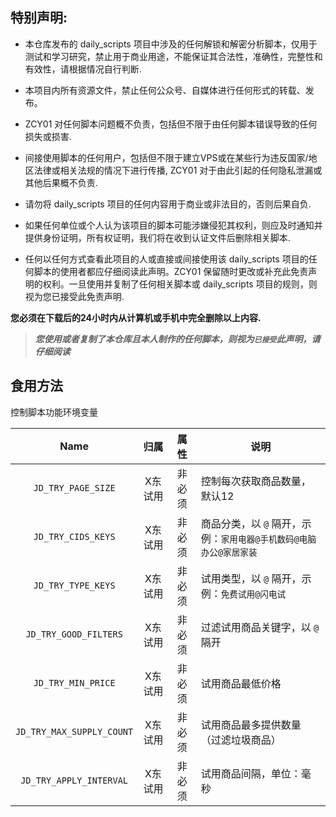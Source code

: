 ## 特别声明: 

* 本仓库发布的 daily_scripts 项目中涉及的任何解锁和解密分析脚本，仅用于测试和学习研究，禁止用于商业用途，不能保证其合法性，准确性，完整性和有效性，请根据情况自行判断.

* 本项目内所有资源文件，禁止任何公众号、自媒体进行任何形式的转载、发布。

* ZCY01 对任何脚本问题概不负责，包括但不限于由任何脚本错误导致的任何损失或损害.

* 间接使用脚本的任何用户，包括但不限于建立VPS或在某些行为违反国家/地区法律或相关法规的情况下进行传播, ZCY01 对于由此引起的任何隐私泄漏或其他后果概不负责.

* 请勿将 daily_scripts 项目的任何内容用于商业或非法目的，否则后果自负.

* 如果任何单位或个人认为该项目的脚本可能涉嫌侵犯其权利，则应及时通知并提供身份证明，所有权证明，我们将在收到认证文件后删除相关脚本.

* 任何以任何方式查看此项目的人或直接或间接使用该 daily_scripts 项目的任何脚本的使用者都应仔细阅读此声明。ZCY01 保留随时更改或补充此免责声明的权利。一旦使用并复制了任何相关脚本或 daily_scripts 项目的规则，则视为您已接受此免责声明.

 **您必须在下载后的24小时内从计算机或手机中完全删除以上内容.**  </br>
> ***您使用或者复制了本仓库且本人制作的任何脚本，则视为`已接受`此声明，请仔细阅读*** 


## 食用方法

控制脚本功能环境变量


|             Name             |             归属             |  属性  | 说明                                                         |
| :--------------------------: | :--------------------------: | :--------: | ------------------------------------------------------------ |
|        `JD_TRY_PAGE_SIZE`        |      X东试用             | 非必须 | 控制每次获取商品数量，默认12 |
|        `JD_TRY_CIDS_KEYS`        |      X东试用             | 非必须 | 商品分类，以 `@` 隔开，示例：`家用电器@手机数码@电脑办公@家居家装` |
|        `JD_TRY_TYPE_KEYS`        |      X东试用             | 非必须 | 试用类型，以 `@` 隔开，示例：`免费试用@闪电试` |
|        `JD_TRY_GOOD_FILTERS`        |      X东试用             | 非必须 | 过滤试用商品关键字，以 `@` 隔开 |
|        `JD_TRY_MIN_PRICE`        |      X东试用             | 非必须 | 试用商品最低价格 |
|        `JD_TRY_MAX_SUPPLY_COUNT`        |      X东试用             | 非必须 | 试用商品最多提供数量（过滤垃圾商品） |
|        `JD_TRY_APPLY_INTERVAL`        |      X东试用             | 非必须 | 试用商品间隔，单位：毫秒 |
